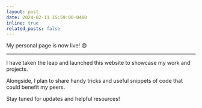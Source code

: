 ```yaml
---
layout: post
date: 2024-02-11 15:59:00-0400
inline: true
related_posts: false
---
```


My personal page is now live! :smile:

---

I have taken the leap and launched this website to showcase my work and projects. 

Alongside, I plan to share handy tricks and useful snippets of code that could benefit my peers. 

Stay tuned for updates and helpful resources!